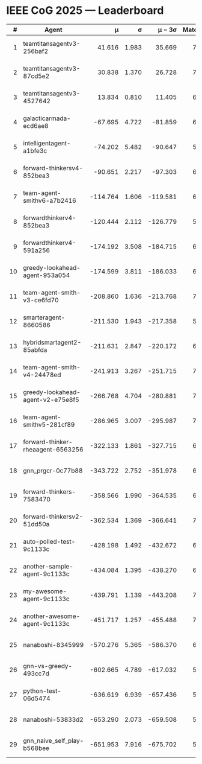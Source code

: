 # IEEE CoG 2025 — Leaderboard

| # | Agent | μ | σ | μ − 3σ | Matches | Updated |
|---:|---|---:|---:|---:|---:|---|
| 1 | teamtitansagentv3-256baf2 | 41.616 | 1.983 | 35.669 | 7106 | 2025-08-19 18:01 |
| 2 | teamtitansagentv3-87cd5e2 | 30.838 | 1.370 | 26.728 | 7232 | 2025-08-19 18:01 |
| 3 | teamtitansagentv3-4527642 | 13.834 | 0.810 | 11.405 | 6714 | 2025-08-19 18:01 |
| 4 | galacticarmada-ecd6ae8 | -67.695 | 4.722 | -81.859 | 6980 | 2025-08-19 18:01 |
| 5 | intelligentagent-a1bfe3c | -74.202 | 5.482 | -90.647 | 5741 | 2025-08-19 18:01 |
| 6 | forward-thinkersv4-852bea3 | -90.651 | 2.217 | -97.303 | 6166 | 2025-08-19 18:01 |
| 7 | team-agent-smithv6-a7b2416 | -114.764 | 1.606 | -119.581 | 6700 | 2025-08-19 18:01 |
| 8 | forwardthinkerv4-852bea3 | -120.444 | 2.112 | -126.779 | 5500 | 2025-08-19 18:01 |
| 9 | forwardthinkerv4-591a256 | -174.192 | 3.508 | -184.715 | 6370 | 2025-08-19 18:01 |
| 10 | greedy-lookahead-agent-953a054 | -174.599 | 3.811 | -186.033 | 6694 | 2025-08-19 18:01 |
| 11 | team-agent-smith-v3-ce6fd70 | -208.860 | 1.636 | -213.768 | 7582 | 2025-08-19 18:01 |
| 12 | smarteragent-8660586 | -211.530 | 1.943 | -217.358 | 5875 | 2025-08-19 18:01 |
| 13 | hybridsmartagent2-85abfda | -211.631 | 2.847 | -220.172 | 6500 | 2025-08-19 18:01 |
| 14 | team-agent-smith-v4-24478ed | -241.913 | 3.267 | -251.715 | 7222 | 2025-08-19 18:01 |
| 15 | greedy-lookahead-agent-v2-e75e8f5 | -266.768 | 4.704 | -280.881 | 7074 | 2025-08-19 18:01 |
| 16 | team-agent-smithv5-281cf89 | -286.965 | 3.007 | -295.987 | 7320 | 2025-08-19 18:01 |
| 17 | forward-thinker-rheaagent-6563256 | -322.133 | 1.861 | -327.715 | 6540 | 2025-08-19 18:01 |
| 18 | gnn_prgcr-0c77b88 | -343.722 | 2.752 | -351.978 | 6510 | 2025-08-19 18:01 |
| 19 | forward-thinkers-7583470 | -358.566 | 1.990 | -364.535 | 6360 | 2025-08-19 18:01 |
| 20 | forward-thinkersv2-51dd50a | -362.534 | 1.369 | -366.641 | 7240 | 2025-08-19 18:01 |
| 21 | auto-polled-test-9c1133c | -428.198 | 1.492 | -432.672 | 6580 | 2025-08-19 18:01 |
| 22 | another-sample-agent-9c1133c | -434.084 | 1.395 | -438.270 | 6880 | 2025-08-19 18:01 |
| 23 | my-awesome-agent-9c1133c | -439.791 | 1.139 | -443.208 | 7440 | 2025-08-19 18:01 |
| 24 | another-awesome-agent-9c1133c | -451.717 | 1.257 | -455.488 | 7520 | 2025-08-19 18:01 |
| 25 | nanaboshi-8345999 | -570.276 | 5.365 | -586.370 | 6140 | 2025-08-19 18:01 |
| 26 | gnn-vs-greedy-493cc7d | -602.665 | 4.789 | -617.032 | 5720 | 2025-08-19 18:01 |
| 27 | python-test-06d5474 | -636.619 | 6.939 | -657.436 | 5410 | 2025-08-19 18:01 |
| 28 | nanaboshi-53833d2 | -653.290 | 2.073 | -659.508 | 5260 | 2025-08-19 18:01 |
| 29 | gnn_naive_self_play-b568bee | -651.953 | 7.916 | -675.702 | 5760 | 2025-08-19 18:01 |
